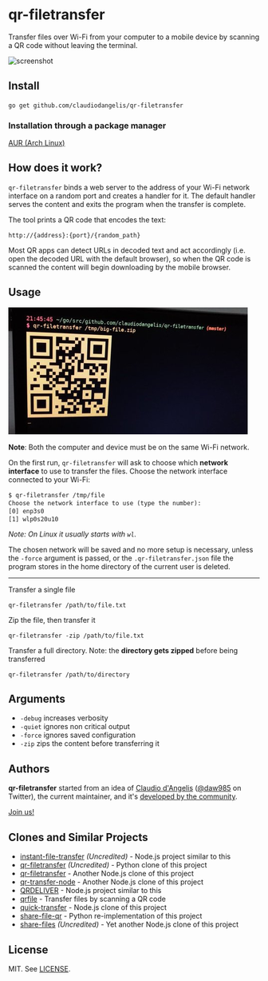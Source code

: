 # qr-filetransfer

Transfer files over Wi-Fi from your computer to a mobile device by scanning a QR code without leaving the terminal.

![screenshot](demo.gif)

## Install

```
go get github.com/claudiodangelis/qr-filetransfer
```

### Installation through a package manager

[AUR (Arch Linux)](https://aur.archlinux.org/packages/qr-filetransfer-git/)

## How does it work?


`qr-filetransfer` binds a web server to the address of your Wi-Fi network interface on a random port and creates a handler for it. The default handler serves the content and exits the program when the transfer is complete.

The tool prints a QR code that encodes the text:

```
http://{address}:{port}/{random_path}
```


Most QR apps can detect URLs in decoded text and act accordingly (i.e. open the decoded URL with the default browser), so when the QR code is scanned the content will begin downloading by the mobile browser.

## Usage
![Screenshot](screenshot.jpg)



**Note**: Both the computer and device must be on the same Wi-Fi network.

On the first run, `qr-filetransfer` will ask to choose which **network interface** to use to transfer the files. Choose the network interface connected to your Wi-Fi:

```
$ qr-filetransfer /tmp/file
Choose the network interface to use (type the number):
[0] enp3s0
[1] wlp0s20u10
```

_Note: On Linux it usually starts with `wl`._


The chosen network will be saved and no more setup is necessary, unless the `-force` argument is passed, or the `.qr-filetransfer.json` file the program stores in the home directory of the current user is deleted.



---


Transfer a single file

```
qr-filetransfer /path/to/file.txt
```

Zip the file, then transfer it

```
qr-filetransfer -zip /path/to/file.txt
```

Transfer a full directory. Note: the **directory gets zipped** before being transferred

```
qr-filetransfer /path/to/directory
```


## Arguments

- `-debug` increases verbosity
- `-quiet` ignores non critical output
- `-force` ignores saved configuration
- `-zip` zips the content before transferring it


## Authors

**qr-filetransfer** started from an idea of [Claudio d'Angelis](claudiodangelis@gmail.com) ([@daw985](https://twitter.com/daw985) on Twitter), the current maintainer, and it's [developed by the community](https://github.com/claudiodangelis/qr-filetransfer/graphs/contributors).


[Join us!](https://github.com/claudiodangelis/qr-filetransfer/fork)

## Clones and Similar Projects

- [instant-file-transfer](https://github.com/maximumdata/instant-file-transfer) _(Uncredited)_ - Node.js project similar to this
- [qr-filetransfer](https://github.com/sdushantha/qr-filetransfer) _(Uncredited)_ - Python clone of this project
- [qr-filetransfer](https://github.com/svenkatreddy/qr-filetransfer) - Another Node.js clone of this project
- [qr-transfer-node](https://github.com/codezoned/qr-transfer-node) - Another Node.js clone of this project
- [QRDELIVER](https://github.com/realdennis/qrdeliver) - Node.js project similar to this
- [qrfile](https://github.com/sgbj/qrfile) - Transfer files by scanning a QR code
- [quick-transfer](https://github.com/CodeMan99/quick-transfer) - Node.js clone of this project
- [share-file-qr](https://github.com/pwalch/share-file-qr) - Python re-implementation of this project
- [share-files](https://github.com/antoaravinth/share-files) _(Uncredited)_  - Yet another Node.js clone of this project

## License

MIT. See [LICENSE](LICENSE).
